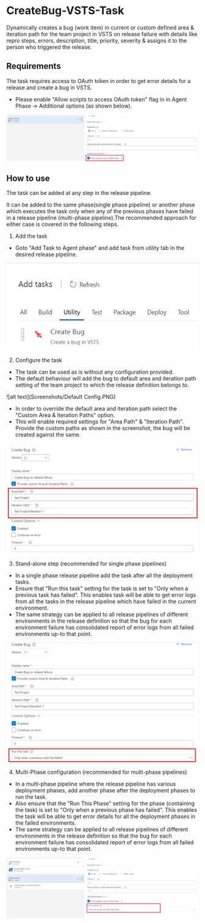 # CreateBug-VSTS-Task

Dynamically creates a bug (work item) in current or custom defined area & iteration path for the team project in VSTS on release failure with details like repro steps, errors, description, title, priority, severity & assigns it to the person who triggered the release.

## Requirements

The task requires access to OAuth token in order to get error details for a release and create a bug in VSTS.
* Please enable "Allow scripts to access OAuth token" flag in in Agent Phase -> Additional options (as shown below).

![alt text](Screenshots/AllowOAuth.PNG)

## How to use

The task can be added at any step in the release pipeline.

It can be added to the same phase(single phase pipeline) or another phase which executes the task only when any of the previous phases have failed in a release pipeline (multi-phase pipeline).The recommended approach for either case is covered in the following steps.

1. Add the task
* Goto "Add Task to Agent phase" and add task from utility tab in the desired release pipeline.

![alt text](Screenshots/AddTask.PNG)

2. Configure the task
* The task can be used as is without any configuration provided.
* The default behaviour will add the bug to default area and iteration path setting of the team project to which the release definition belongs to.

![alt text](Screenshots/Default Config.PNG)

* In order to override the default area and iteration path select the "Custom Area & Iteration Paths" option.
* This will enable required settings for "Area Path" & "Iteration Path". Provide the custom paths as shown in the screenshot, the bug will be created against the same.

![alt text](Screenshots/CustomConfig.PNG)

3. Stand-alone step (recommended for single phase pipelines)
* In a single phase release pipeline add the task after all the deployment tasks.
* Ensure that "Run this task" setting for the task is set to "Only when a previous task has failed". This enables task will be able to get error logs from all the tasks in  the release pipeline which have failed in the current environment.
* The same strategy can be applied to all release pipelines of different environments in the release definition so that the bug for each environment failure has consolidated report of error logs from all failed environments up-to that point.

![alt text](Screenshots/SinglePhase.PNG)

4. Multi-Phase configuration (recommended for multi-phase pipelines)
* In a multi-phase pipeline where the release pipeline has various deployment phases, add another phase after the deployment phases to run the task.
* Also ensure that the "Run This Phase" setting for the phase (containing the task) is set to "Only when a previous phase has failed". This enables the task will be able to get error details for all the deployment phases in the failed environments.
* The same strategy can be applied to all release pipelines of different environments in the release definition so that the bug for each environment failure has consolidated report of error logs from all failed environments up-to that point.

![alt text](Screenshots/MultiPhase.PNG)
